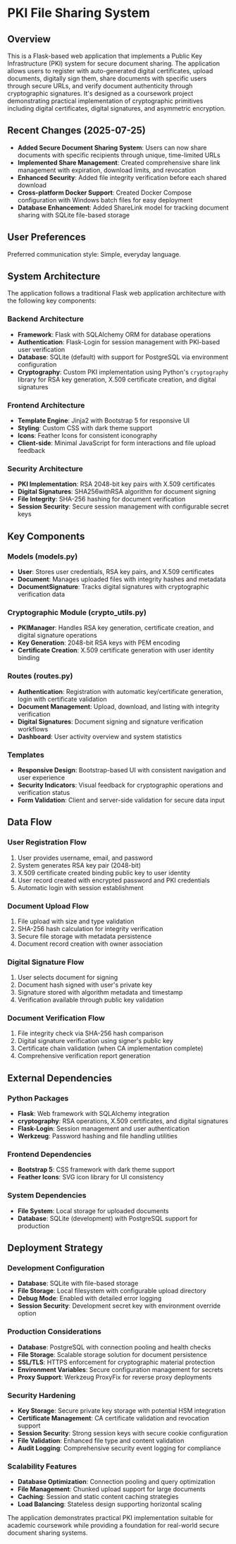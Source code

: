 # PKI File Sharing System

## Overview

This is a Flask-based web application that implements a Public Key Infrastructure (PKI) system for secure document sharing. The application allows users to register with auto-generated digital certificates, upload documents, digitally sign them, share documents with specific users through secure URLs, and verify document authenticity through cryptographic signatures. It's designed as a coursework project demonstrating practical implementation of cryptographic primitives including digital certificates, digital signatures, and asymmetric encryption.

## Recent Changes (2025-07-25)

- **Added Secure Document Sharing System**: Users can now share documents with specific recipients through unique, time-limited URLs
- **Implemented Share Management**: Created comprehensive share link management with expiration, download limits, and revocation
- **Enhanced Security**: Added file integrity verification before each shared download
- **Cross-platform Docker Support**: Created Docker Compose configuration with Windows batch files for easy deployment
- **Database Enhancement**: Added ShareLink model for tracking document sharing with SQLite file-based storage

## User Preferences

Preferred communication style: Simple, everyday language.

## System Architecture

The application follows a traditional Flask web application architecture with the following key components:

### Backend Architecture
- **Framework**: Flask with SQLAlchemy ORM for database operations
- **Authentication**: Flask-Login for session management with PKI-based user verification
- **Database**: SQLite (default) with support for PostgreSQL via environment configuration
- **Cryptography**: Custom PKI implementation using Python's `cryptography` library for RSA key generation, X.509 certificate creation, and digital signatures

### Frontend Architecture
- **Template Engine**: Jinja2 with Bootstrap 5 for responsive UI
- **Styling**: Custom CSS with dark theme support
- **Icons**: Feather Icons for consistent iconography
- **Client-side**: Minimal JavaScript for form interactions and file upload feedback

### Security Architecture
- **PKI Implementation**: RSA 2048-bit key pairs with X.509 certificates
- **Digital Signatures**: SHA256withRSA algorithm for document signing
- **File Integrity**: SHA-256 hashing for document verification
- **Session Security**: Secure session management with configurable secret keys

## Key Components

### Models (models.py)
- **User**: Stores user credentials, RSA key pairs, and X.509 certificates
- **Document**: Manages uploaded files with integrity hashes and metadata
- **DocumentSignature**: Tracks digital signatures with cryptographic verification data

### Cryptographic Module (crypto_utils.py)
- **PKIManager**: Handles RSA key generation, certificate creation, and digital signature operations
- **Key Generation**: 2048-bit RSA keys with PEM encoding
- **Certificate Creation**: X.509 certificate generation with user identity binding

### Routes (routes.py)
- **Authentication**: Registration with automatic key/certificate generation, login with certificate validation
- **Document Management**: Upload, download, and listing with integrity verification
- **Digital Signatures**: Document signing and signature verification workflows
- **Dashboard**: User activity overview and system statistics

### Templates
- **Responsive Design**: Bootstrap-based UI with consistent navigation and user experience
- **Security Indicators**: Visual feedback for cryptographic operations and verification status
- **Form Validation**: Client and server-side validation for secure data input

## Data Flow

### User Registration Flow
1. User provides username, email, and password
2. System generates RSA key pair (2048-bit)
3. X.509 certificate created binding public key to user identity
4. User record created with encrypted password and PKI credentials
5. Automatic login with session establishment

### Document Upload Flow
1. File upload with size and type validation
2. SHA-256 hash calculation for integrity verification
3. Secure file storage with metadata persistence
4. Document record creation with owner association

### Digital Signature Flow
1. User selects document for signing
2. Document hash signed with user's private key
3. Signature stored with algorithm metadata and timestamp
4. Verification available through public key validation

### Document Verification Flow
1. File integrity check via SHA-256 hash comparison
2. Digital signature verification using signer's public key
3. Certificate chain validation (when CA implementation complete)
4. Comprehensive verification report generation

## External Dependencies

### Python Packages
- **Flask**: Web framework with SQLAlchemy integration
- **cryptography**: RSA operations, X.509 certificates, and digital signatures
- **Flask-Login**: Session management and user authentication
- **Werkzeug**: Password hashing and file handling utilities

### Frontend Dependencies
- **Bootstrap 5**: CSS framework with dark theme support
- **Feather Icons**: SVG icon library for UI consistency

### System Dependencies
- **File System**: Local storage for uploaded documents
- **Database**: SQLite (development) with PostgreSQL support for production

## Deployment Strategy

### Development Configuration
- **Database**: SQLite with file-based storage
- **File Storage**: Local filesystem with configurable upload directory
- **Debug Mode**: Enabled with detailed error logging
- **Session Security**: Development secret key with environment override option

### Production Considerations
- **Database**: PostgreSQL with connection pooling and health checks
- **File Storage**: Scalable storage solution for document persistence
- **SSL/TLS**: HTTPS enforcement for cryptographic material protection
- **Environment Variables**: Secure configuration management for secrets
- **Proxy Support**: Werkzeug ProxyFix for reverse proxy deployments

### Security Hardening
- **Key Storage**: Secure private key storage with potential HSM integration
- **Certificate Management**: CA certificate validation and revocation support
- **Session Security**: Strong session keys with secure cookie configuration
- **File Validation**: Enhanced file type and content validation
- **Audit Logging**: Comprehensive security event logging for compliance

### Scalability Features
- **Database Optimization**: Connection pooling and query optimization
- **File Management**: Chunked upload support for large documents
- **Caching**: Session and static content caching strategies
- **Load Balancing**: Stateless design supporting horizontal scaling

The application demonstrates practical PKI implementation suitable for academic coursework while providing a foundation for real-world secure document sharing systems.